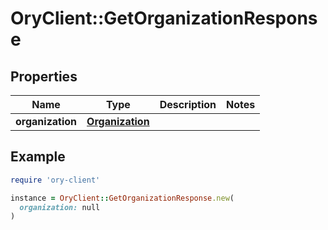 # OryClient::GetOrganizationResponse

## Properties

| Name | Type | Description | Notes |
| ---- | ---- | ----------- | ----- |
| **organization** | [**Organization**](Organization.md) |  |  |

## Example

```ruby
require 'ory-client'

instance = OryClient::GetOrganizationResponse.new(
  organization: null
)
```

